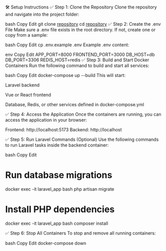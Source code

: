 🛠️ Setup Instructions
✅ Step 1: Clone the Repository
Clone the repository and navigate into the project folder:

bash
Copy
Edit
git clone [repository](https://github.com/JeromeDacasin/Task-Management)
cd [repository](https://github.com/JeromeDacasin/Task-Management)
✅ Step 2: Create the .env File
Make sure a .env file exists in the root directory. If not, create one or copy from a sample:

bash
Copy
Edit
cp .env.example .env
Example .env content:

env
Copy
Edit
APP_PORT=8000
FRONTEND_PORT=3000
DB_HOST=db
DB_PORT=3306
REDIS_HOST=redis
✅ Step 3: Build and Start Docker Containers
Run the following command to build and start all services:

bash
Copy
Edit
docker-compose up --build
This will start:

Laravel backend

Vue or React frontend

Database, Redis, or other services defined in docker-compose.yml

✅ Step 4: Access the Application
Once the containers are running, you can access the application in your browser:

Frontend: http://localhost:5173
Backend: http://localhost


✅ Step 5: Run Laravel Commands (Optional)
Use the following commands to run Laravel tasks inside the backend container:

bash
Copy
Edit
# Run database migrations
docker exec -it laravel_app bash php artisan migrate

# Install PHP dependencies
docker exec -it laravel_app bash composer install


✅ Step 6: Stop All Containers
To stop and remove all running containers:

bash
Copy
Edit
docker-compose down
